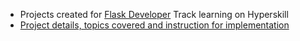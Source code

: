 - Projects created for [Flask Developer](https://hyperskill.org/tracks/29?category=1) Track learning on Hyperskill
- [Project details, topics covered and instruction for implementation](https://hyperskill.org/projects/208)
